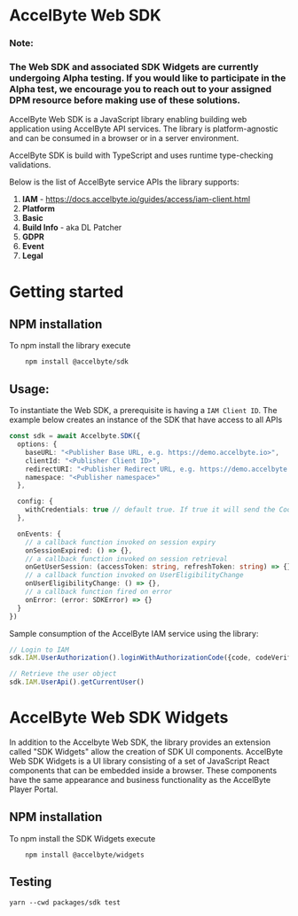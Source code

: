 # AccelByte Web SDK

### Note:
### The Web SDK and associated SDK Widgets are currently undergoing Alpha testing. If you would like to participate in the Alpha test, we encourage you to reach out to your assigned DPM resource before making use of these solutions.

AccelByte Web SDK is a JavaScript library enabling building web application using AccelByte API services. The library is
platform-agnostic and can be consumed in a browser or in a server environment.

AccelByte SDK is build with TypeScript and uses runtime type-checking validations.

Below is the list of AccelByte service APIs the library supports:

1. **IAM** - https://docs.accelbyte.io/guides/access/iam-client.html
2. **Platform**
3. **Basic**
4. **Build Info** - aka DL Patcher
5. **GDPR**
6. **Event**
7. **Legal**

# Getting started

## NPM installation

To npm install the library execute

```shell
    npm install @accelbyte/sdk
```

## Usage:

To instantiate the Web SDK, a prerequisite is having a `IAM Client ID`. The example below creates an instance of the SDK
that have access to all APIs

```typescript
const sdk = await Accelbyte.SDK({
  options: {
    baseURL: "<Publisher Base URL, e.g. https://demo.accelbyte.io>",
    clientId: "<Publisher Client ID>",
    redirectURI: "<Publisher Redirect URL, e.g. https://demo.accelbyte.io>",
    namespace: "<Publisher namespace>"
  },

  config: {
    withCredentials: true // default true. If true it will send the Cookie automatically
  },

  onEvents: {
    // a callback function invoked on session expiry
    onSessionExpired: () => {},
    // a callback function invoked on session retrieval
    onGetUserSession: (accessToken: string, refreshToken: string) => {},
    // a callback function invoked on UserEligibilityChange
    onUserEligibilityChange: () => {},
    // a callback function fired on error
    onError: (error: SDKError) => {}
  }
})
```

Sample consumption of the AccelByte IAM service using the library:

```typescript
// Login to IAM
sdk.IAM.UserAuthorization().loginWithAuthorizationCode({code, codeVerifier})

// Retrieve the user object 
sdk.IAM.UserApi().getCurrentUser()
```

# AccelByte Web SDK Widgets
In addition to the Accelbyte Web SDK, the library provides an extension called "SDK Widgets" allow the creation of SDK UI components. AccelByte Web SDK Widgets is a UI library consisting of a set of JavaScript React components that can be embedded inside a browser. These components have the same appearance and business functionality as the AccelByte Player Portal.

## NPM installation

To npm install the SDK Widgets execute

```shell
    npm install @accelbyte/widgets
```

## Testing

```shell
yarn --cwd packages/sdk test
```
